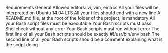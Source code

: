 Requirements General Allowed editors: vi, vim, emacs All your files will be interpreted on Ubuntu 14.04 LTS All your files should end with a new line A README.md file, at the root of the folder of the project, is mandatory All your Bash script files must be executable Your Bash scripts must pass Shellcheck without any error Your Bash scripts must run without error The first line of all your Bash scripts should be exactly #!/usr/bin/env bash The second line of all your Bash scripts should be a comment explaining what is the script doing


